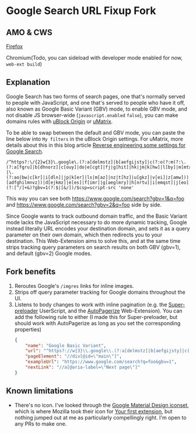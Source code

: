 # Google Search URL Fixup Fork

## AMO & CWS
[Firefox](https://addons.mozilla.org/firefox/addon/google-search-url-fixup-fork/)

Chromium(Todo, you can sideload with developer mode enabled for now, `web-ext build`)

## Explanation

Google Search has two forms of search pages, one that's normally served to people with JavaScript, and one that's served to people who have it off, also known as Google Basic Variant (GBV) mode, to enable GBV mode, and not disable JS browser-wide (`javascript.enabled` `false`), you can make domains rules with [uBlock Origin](https://github.com/gorhill/uBlock) or [uMatrix](https://github.com/gorhill/uMatrix).

To be able to swap between the default and GBV mode, you can paste the line below into `My filters` in the uBlock Origin settings. For uMatrix, more details about this in this blog article [Reverse engineering some settings for Google Search](https://utcc.utoronto.ca/~cks/space/blog/web/GoogleSearchSettings).
```
/^https?:\/{2}w{3}\.google\.(?:a[delmstz]|b[aefgijsty]|c(?:o(?:m(?:\.(?:a[fgru]|b[dhnorz]|c[ouy]|do|e[cgt]|fj|g[hit]|hk|jm|k[hw]|l[by]|m[mtxy]|n[agip]|om|p[aeghkry]|qa|s[abglv]|t[jrw]|u[ay]|v[cn]))?|\.(?:ao|bw|c[kr]|i[dln]|jp|k[er]|ls|m[az]|nz|t[hz]|u[gkz]|v[ei]|z[amw]))|[adfghilmnvz])|d[ejkmz]|e[es]|f[imr]|g[aeglmry]|h[nrtu]|i[emqst]|j[eo]|k[giz]|l[aiktuv]|m[degklnuvw]|n[eloru]|p[lnst]|r[osuw]|s[cehikmnort]|t[dglmnot]|vu|ws)\/search\?(?:[^/]+&)?gbv=1(?:$|[&/])/$csp=script-src 'none'
```
This way you can see both https://www.google.com/search?gbv=1&q=foo and https://www.google.com/search?gbv=2&q=foo side by side.

Since Google wants to track outbound domain traffic, and the Basic Variant mode lacks the JavaScript necessary to do more dynamic tracking, Google instead literally URL encodes your destination domain, and sets it as a query parameter on their own domain, which then redirects you to your destination. This Web-Extension aims to solve this, and at the same time strips tracking query parameters on search results on both GBV (gbv=1), and default (gbv=2) Google modes.

## Fork benefits

1. Reroutes Google's `/imgres` links for inline images.
1. Strips off query parameter tracking for Google domains throughout the UI.
1. Listens to body changes to work with inline pagination (e.g. the [Super-preloader](https://github.com/machsix/Super-preloader) UserScript, and the [AutoPagerize](https://github.com/tophf/autopagerize) Web-Extension). You can add the following rule to either (I made this for Super-preloader, but should work with AutoPagerize as long as you set the corresponding properties)
    ```json
    {
    	"name": "Google Basic Variant",
    	"url": "^https?://w{3}\\.google\\.(?:a[delmstz]|b[aefgijsty]|c(?:o(?:m(?:\\.(?:a[fgru]|b[dhnorz]|c[ouy]|do|e[cgt]|fj|g[hit]|hk|jm|k[hw]|l[by]|m[mtxy]|n[agip]|om|p[aeghkry]|qa|s[abglv]|t[jrw]|u[ay]|v[cn]))?|\\.(?:ao|bw|c[kr]|i[dln]|jp|k[er]|ls|m[az]|nz|t[hz]|u[gkz]|v[ei]|z[amw]))|[adfghilmnvz])|d[ejkmz]|e[es]|f[imr]|g[aeglmry]|h[nrtu]|i[emqst]|j[eo]|k[giz]|l[aiktuv]|m[degklnuvw]|n[eloru]|p[lnst]|r[osuw]|s[cehikmnort]|t[dglmnot]|vu|ws)/search\\?(?:[^/]+&)?gbv=1(?:$|[&/])",
    	"pageElement": "//div[@id=\"main\"]",
    	"exampleUrl": "https://www.google.com/search?q=foo&gbv=1",
    	"nextLink": "//a[@aria-label=\"Next page\"]"
    }
    ```

## Known limitations

* There's no icon. I've looked through the [Google Material Design iconset](http://google.github.io/material-design-icons/), which is where Mozilla took their icon for [Your first extension](https://developer.mozilla.org/en-US/Add-ons/WebExtensions/Your_first_WebExtension), but nothing jumped out at me as particularly compellingly right. I'm open to any PRs to make one.
